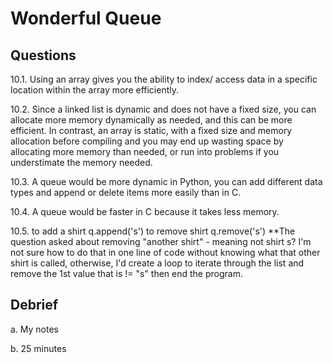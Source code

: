 # Wonderful Queue

## Questions

10.1. Using an array gives you the ability to index/ access data in a specific location within the array more efficiently.

10.2. Since a linked list is dynamic and does not have a fixed size, you can allocate more memory dynamically as needed, and this
      can be more efficient. In contrast, an array is static, with a fixed size and memory allocation before compiling and you
      may end up wasting space by allocating more memory than needed, or run into problems if you understimate the memory needed.

10.3. A queue would be more dynamic in Python, you can add different data types and append or delete items more easily than in C.

10.4. A queue would be faster in C because it takes less memory.

10.5. to add a shirt    q.append('s')
      to remove shirt       q.remove('s')  **The question asked about removing "another shirt" - meaning not shirt s? I'm not sure
      how to do that in one line of code without knowing what that other shirt is called, otherwise, I'd create a loop to iterate
      through the list and remove the 1st value that is != "s" then end the program.


## Debrief

a. My notes

b. 25 minutes
